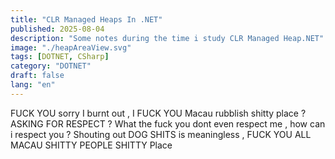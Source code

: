 ```yaml
---
title: "CLR Managed Heaps In .NET"
published: 2025-08-04
description: "Some notes during the time i study CLR Managed Heap.NET"
image: "./heapAreaView.svg"
tags: [DOTNET, CSharp]
category: "DOTNET"
draft: false
lang: "en"
---
```


FUCK YOU
sorry I burnt out , I FUCK YOU Macau rubblish shitty place ?
ASKING FOR RESPECT ? What the fuck you dont even respect me , how can i respect you ?
Shouting out DOG SHITS is meaningless , FUCK YOU ALL MACAU SHITTY PEOPLE SHITTY Place
